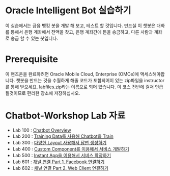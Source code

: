 # Oracle Intelligent Bot 실습하기

이 실습에서는 금융 뱅킹 봇을 개발 해 보고, 테스트 할 것입니다. 만드실 이 챗봇은 대화를 통해서 은행 계좌에서 잔액을 찾고, 은행 계좌간에 돈을 송금하고, 다른 사람과 계좌로 송금 할 수 있는 봇입니다. 

# Prerequisite 

이 핸즈온을 완료하려면 Oracle Mobile Cloud, Enterprise (OMCe)에 액세스해야합니다. 챗봇을 만드는 것을 수월하게 해줄 코드가 포함되어이 있는 zip파일을 instructor를 통해 받으세요. labfiles.zip라는 이름으로 되어 있습니다. 이 코스 전반에 걸쳐 언급 될것이므로 편리한 장소에 저장하십시오.

# Chatbot-Workshop Lab 자료

* Lab 100 : [Chatbot Overview](Lab100%20-%20Chatbot%20Overview.md)
* Lab 200 : [Training Data를 사용해 Chatbot을 Train](Lab200%20-%20Training%20Data%EB%A5%BC%20%EC%82%AC%EC%9A%A9%ED%95%B4%20Chatbot%EC%9D%84%20Train.md)
* Lab 300 : [다양한 Layout 사용해서 답변 생성하기](Lab300%20-%20%EB%8B%A4%EC%96%91%ED%95%9C%20Layout%20%EC%82%AC%EC%9A%A9%ED%95%B4%EC%84%9C%20%EB%8B%B5%EB%B3%80%20%EC%83%9D%EC%84%B1%ED%95%98%EA%B8%B0.md)
* Lab 400 : [Custom Component를 이용해서 서비스 개발하기](Lab400%20-%20Custom%20Component%EB%A5%BC%20%EC%9D%B4%EC%9A%A9%ED%95%B4%EC%84%9C%20%EC%84%9C%EB%B9%84%EC%8A%A4%20%EA%B0%9C%EB%B0%9C%ED%95%98%EA%B8%B0.md)
* Lab 500 : [Instant App을 이용해서 서비스 확장하기](Lab500%20-%20Instant%20App%EC%9D%84%20%EC%9D%B4%EC%9A%A9%ED%95%B4%EC%84%9C%20%EC%84%9C%EB%B9%84%EC%8A%A4%20%ED%99%95%EC%9E%A5%ED%95%98%EA%B8%B0.md)
* Lab 601 : [채널 연결 Part 1. Facebook 연결하기](Lab601%20-%20%EC%B1%84%EB%84%90%20%EC%97%B0%EA%B2%B0%20Part%201.%20Facebook%20%EC%97%B0%EA%B2%B0%ED%95%98%EA%B8%B0.md)
* Lab 602 : [채널 연결 Part 2. Web Client 연결하기](Lab602%20-%20%EC%B1%84%EB%84%90%20%EC%97%B0%EA%B2%B0%20Part%202.%20Web%20Client%20%EC%97%B0%EA%B2%B0%ED%95%98%EA%B8%B0.md)
